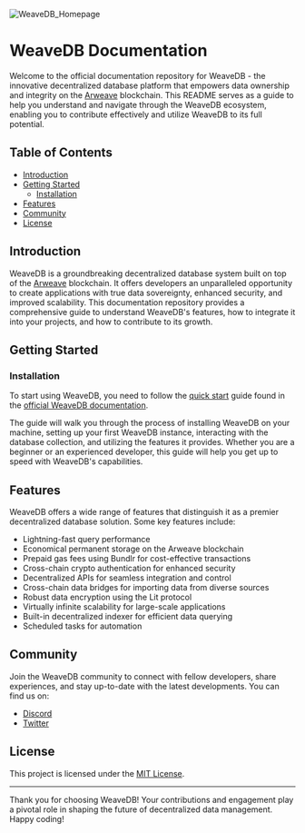 ![WeaveDB_Homepage](https://github.com/weavedb/weavedb-docs/blob/main/public/img/cover.png)

# WeaveDB Documentation

Welcome to the official documentation repository for WeaveDB - the innovative decentralized database platform that empowers data ownership and integrity on the [Arweave](https://www.arweave.org/) blockchain. This README serves as a guide to help you understand and navigate through the WeaveDB ecosystem, enabling you to contribute effectively and utilize WeaveDB to its full potential.

## Table of Contents

- [Introduction](#introduction)
- [Getting Started](#getting-started)
  - [Installation](#installation)
- [Features](#features)
- [Community](#community)
- [License](#license)

## Introduction

WeaveDB is a groundbreaking decentralized database system built on top of the [Arweave](https://www.arweave.org/) blockchain. It offers developers an unparalleled opportunity to create applications with true data sovereignty, enhanced security, and improved scalability. This documentation repository provides a comprehensive guide to understand WeaveDB's features, how to integrate it into your projects, and how to contribute to its growth.

## Getting Started

### Installation

To start using WeaveDB, you need to follow the [quick start](https://docs.weavedb.dev/quick-start) guide found in the [official WeaveDB documentation](https://docs.weavedb.dev).

The guide will walk you through the process of installing WeaveDB on your machine, setting up your first WeaveDB instance, interacting with the database collection, and utilizing the features it provides. Whether you are a beginner or an experienced developer, this guide will help you get up to speed with WeaveDB's capabilities.

## Features

WeaveDB offers a wide range of features that distinguish it as a premier decentralized database solution. Some key features include:

- Lightning-fast query performance
- Economical permanent storage on the Arweave blockchain
- Prepaid gas fees using Bundlr for cost-effective transactions
- Cross-chain crypto authentication for enhanced security
- Decentralized APIs for seamless integration and control
- Cross-chain data bridges for importing data from diverse sources
- Robust data encryption using the Lit protocol
- Virtually infinite scalability for large-scale applications
- Built-in decentralized indexer for efficient data querying
- Scheduled tasks for automation

## Community

Join the WeaveDB community to connect with fellow developers, share experiences, and stay up-to-date with the latest developments. You can find us on:

- [Discord](https://discord.com/invite/YMe3eqf69M)
- [Twitter](https://twitter.com/weave_db)

## License

This project is licensed under the [MIT License](LICENSE).

---

Thank you for choosing WeaveDB! Your contributions and engagement play a pivotal role in shaping the future of decentralized data management. Happy coding!
